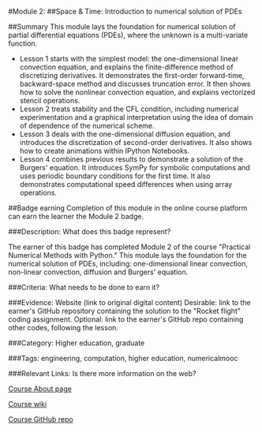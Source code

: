 #Module 2: 
##Space & Time: Introduction to numerical solution of PDEs

##Summary
This module lays the foundation for numerical solution of partial differential equations (PDEs), where the unknown is a multi-variate function.

* Lesson 1 starts with the simplest model: the one-dimensional linear convection equation, and explains the finite-difference method of discretizing derivatives. It demonstrates the first-order forward-time, backward-space method and discusses truncation error. It then shows how to solve the nonlinear convection equation, and explains vectorized stencil operations.
* Lesson 2 treats stability and the CFL condition, including numerical experimentation and a graphical interpretation using the idea of domain of dependence of the numerical scheme.
* Lesson 3 deals with the one-dimensional diffusion equation, and introduces the discretization of second-order derivatives. It also shows how to create animations within IPython Notebooks.
* Lesson 4 combines previous results to demonstrate a solution of the Burgers' equation. It introduces SymPy for symbolic computations and uses periodic boundary conditions for the first time. It also demonstrates computational speed differences when using array operations.


##Badge earning
Completion of this module in the online course platform can earn the learner the Module 2 badge.

###Description: What does this badge represent?

The earner of this badge has completed Module 2 of the course "Practical Numerical Methods with Python." This module lays the foundation for the numerical solution of PDEs, including: one-dimensional linear convection, non-linear convection, diffusion and Burgers' equation.

###Criteria: What needs to be done to earn it?

###Evidence: Website (link to original digital content)
Desirable: link to the earner's GitHub repository containing the solution to the "Rocket flight" coding assignment. Optional: link to the earner's GitHub repo containing other codes, following the lesson.

###Category:
Higher education, graduate

###Tags:
engineering, computation, higher education, numericalmooc

###Relevant Links: Is there more information on the web?

[Course About page](http://openedx.seas.gwu.edu/courses/GW/MAE6286/2014_fall/about)

[Course wiki](http://openedx.seas.gwu.edu/courses/GW/MAE6286/2014_fall/wiki/GW.MAE6286.2014_fall/)

[Course GitHub repo](https://github.com/numerical-mooc/numerical-mooc)
